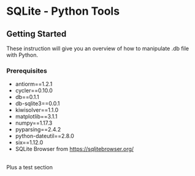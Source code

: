# SQLite - Python Tools

## Getting Started
These instruction will give you an overview of how to manipulate .db file with Python. 

### Prerequisites
* antiorm==1.2.1
* cycler==0.10.0
* db==0.1.1
* db-sqlite3==0.0.1
* kiwisolver==1.1.0
* matplotlib==3.1.1
* numpy==1.17.3
* pyparsing==2.4.2
* python-dateutil==2.8.0
* six==1.12.0
* SQLite Browser from https://sqlitebrowser.org/
<br/> 
Plus a test section
